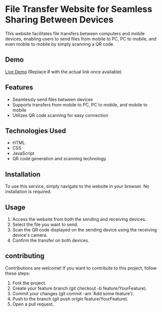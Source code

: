 # File Transfer Website for Seamless Sharing Between Devices

This website facilitates file transfers between computers and mobile devices, enabling users to send files from mobile to PC, PC to mobile, and even mobile to mobile by simply scanning a QR code.

## Demo

[Live Demo](#) (Replace # with the actual link once available)

## Features

- Seamlessly send files between devices
- Supports transfers from mobile to PC, PC to mobile, and mobile to mobile
- Utilizes QR code scanning for easy connection

## Technologies Used

- HTML
- CSS
- JavaScript
- QR code generation and scanning technology

## Installation

To use this service, simply navigate to the website in your browser. No installation is required.

## Usage

1. Access the website from both the sending and receiving devices.
2. Select the file you want to send.
3. Scan the QR code displayed on the sending device using the receiving device's camera.
4. Confirm the transfer on both devices.

## contributing
Contributions are welcome! If you want to contribute to this project, follow these steps:

1. Fork the project.
2. Create your feature branch (git checkout -b feature/YourFeature).
3. Commit your changes (git commit -am 'Add some feature').
4. Push to the branch (git push origin feature/YourFeature).
5. Open a pull request.
